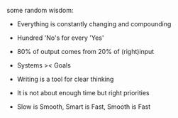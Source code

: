 some random wisdom:

- Everything is constantly changing and compounding

- Hundred 'No's for every 'Yes'

- 80% of output comes from 20% of (right)input

- Systems >< Goals

- Writing is a tool for clear thinking

- It is not about enough time but right priorities

- Slow is Smooth, Smart is Fast, Smooth is Fast






